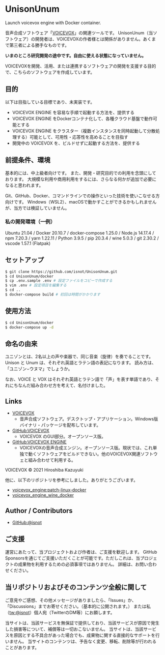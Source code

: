 # UnisonUnum

Launch voicevox engine with Docker container.

音声合成ソフトウェア「[VOICEVOX](https://voicevox.hiroshiba.jp/)」の関連ツールです。
UnisonUnum（当ソフトウェア）の開発者は、VOICEVOXの作者様とは関係がありません。あくまで第三者による勝手なものです。

**いまのところ研究開発の途中です。自由に使える状態になっていません。**

VOICEVOXを開発、活用、または連携するソフトウェアの開発を支援する目的で、こちらのソフトウェアを作成しています。

## 目的

以下は目指している目標であり、未実装です。

- VOICEVOX ENGINE を容易な手順で起動する方法を、提供する
- VOICEVOX ENGINE をDockerコンテナ化して、各種クラウド基盤で動作可能とする
- VOICEVOX ENGINE をクラスター（複数インスタンスを同時起動して分散処理する）可能として、可用性・応答性を高めることを目指す
- 開発中の VOICEVOX を、ビルドせずに起動する方法を、提供する

## 前提条件、環境

基本的には、中上級者向けです。
また、開発・研究目的での利用を念頭にしております。
大規模な利用や商用利用をするには、さらなる何かが追加で必要になると思われます。

Git、GitHub、Docker、コマンドラインでの操作といった技術を使いこなせる方向けです。
Windows（WSL2）、macOSで動かすことができるかもしれませんが、当方では検証していません。

### 私の開発環境（一例）

Ubuntu 21.04 /
Docker 20.10.7 /
docker-compose 1.25.0 /
Node.js 14.17.4 /
npm 7.20.3 /
yarn 1.22.11 /
Python 3.9.5 /
pip 20.3.4 /
wine 5.0.3 /
git 2.30.2 /
vscode 1.57.1 (Flatpak)

## セットアップ

```bash
$ git clone https://github.com/isnot/UnisonUnum.git
$ cd UnisonUnum/docker
$ cp .env.sample .env # 設定ファイルをコピーで作成する
$ vim .env # 設定項目を編集する
$ cd ..
$ docker-compose build # 初回は時間がかかります
```

## 使用方法

```bash
$ cd UnisonUnum/docker
$ docker-compose up -d
```

## 命名の由来

ユニゾンとは、2名以上の声や楽器で、同じ音楽（旋律）を奏でることです。
Unison と Unum は、それぞれ英語とラテン語の表記になります。
読み方は、「ユニゾン−ウヌマ」でしょうか。

なお、VOICE と VOX はそれぞれ英語とラテン語で「声」を表す単語であり、それにちなんだ組み合わせ方を考えて、名付けました。

## Links

- [VOICEVOX](https://voicevox.hiroshiba.jp/)
  - 音声合成ソフトウェア。デスクトップ・アプリケーション。Windows版バイナリ・パッケージを配布しています。
- [GitHub:VOICEVOX](https://github.com/Hiroshiba/voicevox)
  - VOICEVOX のGUI部分。オープンソース版。
- [GitHub:VOICEVOX ENGINE](https://github.com/Hiroshiba/voicevox_engine)
  - VOICEVOXの音声合成エンジン。オープンソース版。現状では、これ単独で動くソフトウェアをビルドできない。他のVOICEVOX関連ソフトウェと組み合わせて利用する。

VOICEVOX © 2021 Hiroshiba Kazuyuki

他に、以下のリポジトリを参考にしました。ありがとうございます。

- [voicevox_engine:patch-linux-docker](https://github.com/aoirint/voicevox_engine/tree/patch-linux-docker)
- [voicevox_engine_wine_docker](https://github.com/aoirint/voicevox_engine_wine_docker)

## Author / Contributors

- [GitHub:@isnot](https://github.com/isnot)

## ご支援

運営にあたって、当プロジェクトおよび作者は、ご支援を歓迎します。
GitHub Sponsorsを通じてご支援いただくことが可能です。ただしこれは、当プロジェクトの成果物を利用するための必須事項ではありません。
詳細は、お問い合わせください。

## 当リポジトリおよびそのコンテンツ全般に関して

ご意見やご感想、その他メッセージがありましたら、「Issues」か、「Discussions」までお寄せください。（基本的に公開されます。）
または私（[tw:@isnot](https://twitter.com/isnot49662340)）個人宛（TwitterのDM等）にお願します。

当サイトは、当該サービスを無保証で提供しており、当該サービスが原因で発生した損害等について、補償等は一切おこないません。
当サイトは、当該サービスを原因とする不具合があった場合でも、成果物に関する直接的なサポートを行いません。
当サイトのコンテンツは、予告なく変更、移転、削除等が行われることがあります。
